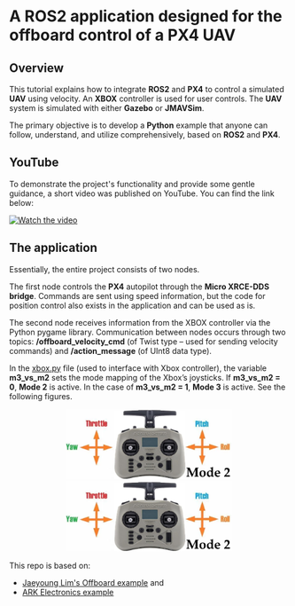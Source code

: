 # A ROS2 application designed for the offboard control of a PX4 UAV
## Overview
This tutorial explains how to integrate **ROS2** and **PX4** to control a simulated **UAV** using velocity. An **XBOX** controller is used for user controls. The **UAV** system is simulated with either **Gazebo** or **JMAVSim**.

The primary objective is to develop a **Python** example that anyone can follow, understand, and utilize comprehensively, based on **ROS2** and **PX4**.

## YouTube
To demonstrate the project's functionality and provide some gentle guidance, a short video was published on YouTube. You can find the link below:

[![Watch the video](https://img.youtube.com/vi/__MgYtL8G18/0.jpg)](https://www.youtube.com/watch?v=__MgYtL8G18)

## The application
Essentially, the entire project consists of two nodes. 

The first node controls the **PX4** autopilot through the **Micro XRCE-DDS bridge**. Commands are sent using speed information, but the code for position control also exists in the application and can be used as is. 

The second node receives information from the XBOX controller via the Python pygame library. Communication between nodes occurs through two topics: __/offboard_velocity_cmd__ (of Twist type – used for sending velocity commands) and __/action_message__ (of UInt8 data type).

In the [xbox.py](https://github.com/dmdobrea/ROS2_offboard_control/blob/main/offboard_control/offboard_control/xbox.py) file (used to interface with Xbox controller), the variable __m3_vs_m2__ sets the mode mapping of the Xbox’s joysticks. If __m3_vs_m2 = 0__, **Mode 2** is active. In the case of __m3_vs_m2 = 1__, **Mode 3** is active. See the following figures.

<p align="center">
  <img src="Images/mode2.png" width="300"/>
  <img src="Images/mode2.png" width="300"/>
</p>

This repo is based on: 
* [Jaeyoung Lim's Offboard example](https://github.com/Jaeyoung-Lim/px4-offboard) and
* [ARK Electronics example](https://github.com/ARK-Electronics/ROS2_PX4_Offboard_Example)



